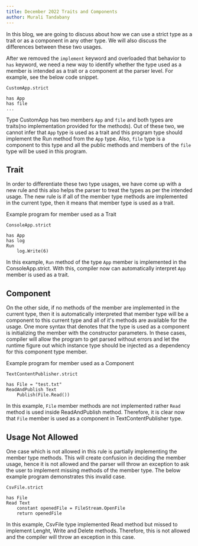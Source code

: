 ```yaml
---
title: December 2022 Traits and Components
author: Murali Tandabany
---
```


In this blog, we are going to discuss about how we can use a strict type as a trait or as a component in any other type. We will also discuss the differences between these two usages.

After we removed the `implement` keyword and overloaded that behavior to `has` keyword, we need a new way to identify whether the type used as a member is intended as a trait or a component at the parser level. For example, see the below code snippet. 

```
CustomApp.strict

has App
has file
...
```

Type CustomApp has two members `App` and `file` and both types are traits(no implementation provided for the methods). Out of these two, we cannot infer that `App` type is used as a trait and this program type should implement the Run method from the `App` type. Also, `file` type is a component to this type and all the public methods and members of the `file` type will be used in this program.

## Trait

In order to differentiate these two type usages, we have come up with a new rule and this also helps the parser to treat the types as per the intended usage. The new rule is if all of the member type methods are implemented in the current type, then it means that member type is used as a trait.

Example program for member used as a Trait

```
ConsoleApp.strict

has App
has log
Run
	log.Write(6)
```

In this example, `Run` method of the type `App` member is implemented in the ConsoleApp.strict. With this, compiler now can automatically interpret `App` member is used as a trait.

## Component

On the other side, if no methods of the member are implemented in the current type, then it is automatically interpreted that member type will be a component to this current type and all of it's methods are available for the usage. One more syntax that denotes  that the type is used as a component is initializing the member with the constructor parameters. In these cases, compiler will allow the program to get parsed without errors and let the runtime figure out which instance type should be injected as a dependency for this component type member.

Example program for member used as a Component

```
TextContentPublisher.strict

has File = "test.txt"
ReadAndPublish Text
	Publish(File.Read())
```

In this example, `File` member methods are not implemented rather `Read` method is used inside ReadAndPublish method. Therefore, it is clear now that `File` member is used as a component in TextContentPublisher type.

## Usage Not Allowed

One case which is not allowed in this rule is partially implementing the member type methods. This will create confusion in deciding the member usage, hence it is not allowed and the parser will throw an exception to ask the user to implement missing methods of the member type. The below example program demonstrates this invalid case.


```
CsvFile.strict

has File
Read Text
	constant openedFile = FileStream.OpenFile
	return openedFile
```

In this example, CsvFile type implemented Read method but missed to implement Lenght, Write and Delete methods. Therefore, this is not allowed and the compiler will throw an exception in this case.